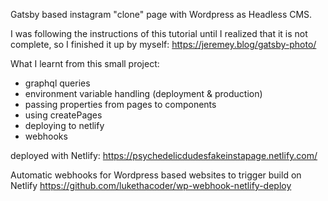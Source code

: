 Gatsby based instagram "clone" page with Wordpress as Headless CMS.

I was following the instructions of this tutorial until I realized that it is not complete, so I finished it up by myself:
https://jeremey.blog/gatsby-photo/

What I learnt from this small project:
- graphql queries
- environment variable handling (deployment & production)
- passing properties from pages to components
- using createPages
- deploying to netlify
- webhooks 

deployed with Netlify: https://psychedelicdudesfakeinstapage.netlify.com/

Automatic webhooks for Wordpress based websites to trigger build on Netlify https://github.com/lukethacoder/wp-webhook-netlify-deploy